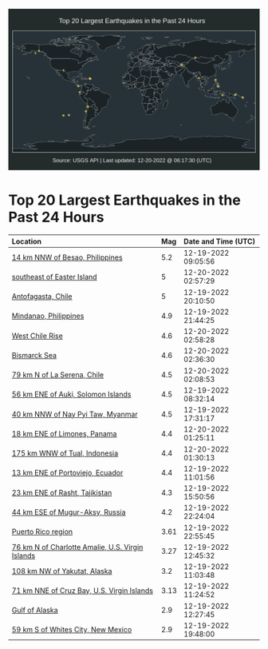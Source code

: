 ![Map](./map.png)

# Top 20 Largest Earthquakes in the Past 24 Hours

| Location | Mag | Date and Time (UTC) |
|:---|:---|:---|
| [14 km NNW of Besao, Philippines](https://earthquake.usgs.gov/earthquakes/eventpage/us6000jaa2) | 5.2 | 12-19-2022 09:05:56 |
| [southeast of Easter Island](https://earthquake.usgs.gov/earthquakes/eventpage/us6000jafr) | 5 | 12-20-2022 02:57:29 |
| [Antofagasta, Chile](https://earthquake.usgs.gov/earthquakes/eventpage/us6000jae1) | 5 | 12-19-2022 20:10:50 |
| [Mindanao, Philippines](https://earthquake.usgs.gov/earthquakes/eventpage/us6000jaec) | 4.9 | 12-19-2022 21:44:25 |
| [West Chile Rise](https://earthquake.usgs.gov/earthquakes/eventpage/us6000jafm) | 4.6 | 12-20-2022 02:58:28 |
| [Bismarck Sea](https://earthquake.usgs.gov/earthquakes/eventpage/us6000jafj) | 4.6 | 12-20-2022 02:36:30 |
| [79 km N of La Serena, Chile](https://earthquake.usgs.gov/earthquakes/eventpage/us6000jaf9) | 4.5 | 12-20-2022 02:08:53 |
| [56 km ENE of Auki, Solomon Islands](https://earthquake.usgs.gov/earthquakes/eventpage/us6000jaa7) | 4.5 | 12-19-2022 08:32:14 |
| [40 km NNW of Nay Pyi Taw, Myanmar](https://earthquake.usgs.gov/earthquakes/eventpage/us6000jadi) | 4.5 | 12-19-2022 17:31:17 |
| [18 km ENE of Limones, Panama](https://earthquake.usgs.gov/earthquakes/eventpage/us6000jaf4) | 4.4 | 12-20-2022 01:25:11 |
| [175 km WNW of Tual, Indonesia](https://earthquake.usgs.gov/earthquakes/eventpage/us6000jaf7) | 4.4 | 12-20-2022 01:30:13 |
| [13 km ENE of Portoviejo, Ecuador](https://earthquake.usgs.gov/earthquakes/eventpage/us6000jaar) | 4.4 | 12-19-2022 11:01:56 |
| [23 km ENE of Rasht, Tajikistan](https://earthquake.usgs.gov/earthquakes/eventpage/us6000jad0) | 4.3 | 12-19-2022 15:50:56 |
| [44 km ESE of Mugur-Aksy, Russia](https://earthquake.usgs.gov/earthquakes/eventpage/us6000jaeh) | 4.2 | 12-19-2022 22:24:04 |
| [Puerto Rico region](https://earthquake.usgs.gov/earthquakes/eventpage/pr2022353001) | 3.61 | 12-19-2022 22:55:45 |
| [76 km N of Charlotte Amalie, U.S. Virgin Islands](https://earthquake.usgs.gov/earthquakes/eventpage/pr71388013) | 3.27 | 12-19-2022 12:45:32 |
| [108 km NW of Yakutat, Alaska](https://earthquake.usgs.gov/earthquakes/eventpage/us6000jaap) | 3.2 | 12-19-2022 11:03:48 |
| [71 km NNE of Cruz Bay, U.S. Virgin Islands](https://earthquake.usgs.gov/earthquakes/eventpage/pr71388003) | 3.13 | 12-19-2022 11:24:52 |
| [Gulf of Alaska](https://earthquake.usgs.gov/earthquakes/eventpage/us6000jada) | 2.9 | 12-19-2022 12:27:45 |
| [59 km S of Whites City, New Mexico](https://earthquake.usgs.gov/earthquakes/eventpage/us6000jadx) | 2.9 | 12-19-2022 19:48:00 |
